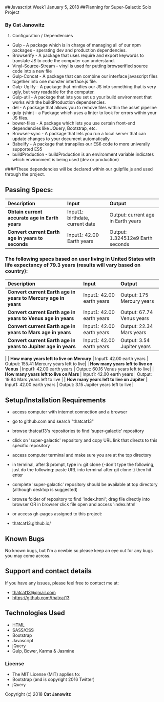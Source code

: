 ##Javascript Week1 January 5, 2018
##Planning for Super-Galactic Solo Project
### By Cat Janowitz

1. Configuration / Dependencies
  * Gulp - A package which is in charge of managing all of our npm packages - sperating dev and production dependencies.
  * Browserify - A package that uses require and export keywords to translate JS to code the computer can understand.
  * Vinyl-Source-Stream - vinyl is used for putting browserified source code into a new file
  * Gulp-Concat - A package that can combine our interface javascript files together into one monster interface.js file.
  * Gulp-Uglify - A package that minifies our JS into something that is very ugly, but very readable for the computer.
  * Gulp-util - A package that lets you set up your build environment that works with the buildProduction dependencies.
  * del - A package that allows you to remove files within the asset pipeline
  * gulp-jshint - a Package which uses a linter to look for errors within your JS files.
  * bower-files - A package which lets you use certain front-end dependencies like JQuery, Bootstrap, etc.
  * Browser-sync - A package that lets you run a local server that can update changes to your document automatically
  * Babelify - A package that transpiles our ES6 code to more univerally supported ES5
  * buildProduction - buildProduction is an environment variable indicates which environment is being used (dev or production)

####These dependencies will be declared within our gulpfile.js and used through the project.

## Passing Specs:
| Description | Input | Output |
| :-------------     | :------------- | :------------- |
| **Obtain current accurate age in Earth years** | Input1: birthdate, current date | Output: current age in Earth years |
| **Convert current Earth age in years to seconds** | Input1: 42.00 Earth years | Output: 1.324512e9 Earth seconds|
### The following specs based on user living in United States with life expectancy of 79.3 years (results will vary based on country):
| Description | Input | Output |
| :-------------     | :------------- | :------------- |
| **Convert current Earth age in years to Mercury age in years** | Input1: 42.00 earth years | Output: 175 Mercury years|
| **Convert current Earth age in years to Venus age in years** | Input1: 42.00 earth years | Output: 67.74 Venus years|
| **Convert current Earth age in years to Mars age in years** | Input1: 42.00 earth years | Output: 22.34 Mars years|
| **Convert current Earth age in years to Jupiter age in years** | Input1: 42.00 earth years | Output: 3.54 Jupiter years|
|
| **How many years left to live on Mercury** | Input1: 42.00 earth years | Output: 155.41 Mercury years left to live|
| **How many years left to live on Venus** | Input1: 42.00 earth years | Output: 60.16 Venus years left to live|
| **How many years left to live on Mars** | Input1: 42.00 earth years | Output: 19.84 Mars years left to live |
| **How many years left to live on Jupiter** | Input1: 42.00 earth years | Output: 3.15 Jupiter years left to live|


## Setup/Installation Requirements

* access computer with internet connection and a browser
* go to github.com and search "thatcat13"
* browse thatcat13's repositories to find 'super-galactic' repository
* click on 'super-galactic' repository and copy URL link that directs to this specific repository
* access computer terminal and make sure you are at the top directory
* in terminal, after $ prompt, type in: git clone {-don't type the following, just do the following: paste URL into terminal after git clone-} then hit enter
* complete 'super-galactic' repository should be available at top directory (although desktop is suggested)
* browse folder of repository to find 'index.html'; drag file directly into browser OR in browser click file open and access 'index.html'


* or access gh-pages assigned to this project:
* thatcat13.github.io/



## Known Bugs

No known bugs, but I'm a newbie so please keep an eye out for any bugs you may come across.

## Support and contact details

If you have any issues, please feel free to contact me at:
* thatcat13@gmail.com
* https://github.com/thatcat13

## Technologies Used

* HTML
* SASS/CSS
* Bootstrap
* Javascript
* jQuery
* Gulp, Bower, Karma & Jasmine

### License

* The MIT License (MIT) applies to:
* Bootstrap (and is copyright 2016 Twitter)
* jQuery


Copyright (c) 2018 **Cat Janowitz**
